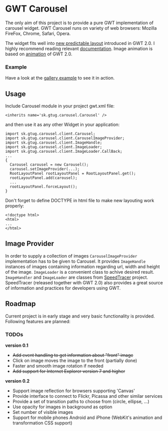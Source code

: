 # GWT Carousel #

The only aim of this project is to provide a pure GWT implementation of carousel widget.
GWT Carousel runs on variety of web browsers: Mozilla FireFox, Chrome, Safari, Opera.

The widget fits well into [new predictable layout](http://code.google.com/p/google-web-toolkit/wiki/LayoutDesign) introduced in GWT 2.0. I highly recommend reading relevant [documentation](http://code.google.com/webtoolkit/doc/latest/DevGuideUiPanels.html#Design). Image animation is based on [animation](http://code.google.com/webtoolkit/doc/latest/DevGuideUiPanels.html#Animation) of GWT 2.0.

### Example ###
Have a look at the [gallery example](http://gwt-carousel.googlecode.com/svn/examples/gallery/index.html) to see it in action.

## Usage ##
Include Carousel module in your project gwt.xml file:
```
<inherits name='sk.gtug.carousel.Carousel' />
```

and then use it as any other Widget in your application:
```
import sk.gtug.carousel.client.Carousel;
import sk.gtug.carousel.client.CarouselImageProvider;
import sk.gtug.carousel.client.ImageHandle;
import sk.gtug.carousel.client.ImageLoader;
import sk.gtug.carousel.client.ImageLoader.CallBack;
...
{
  Carousel carousel = new Carousel();
  carousel.setImageProvider(...);
  RootLayoutPanel rootLayoutPanel = RootLayoutPanel.get();
  rootLayoutPanel.add(carousel);
  ...
  rootLayoutPanel.forceLayout();
}
```

Don't forget to define DOCTYPE in html file to make new layouting work properly:
```
<!doctype html>
<html>
...
</html>
```

## Image Provider ##
In order to supply a collection of images `CarouselImageProvider` implementation has to be given to Carousel. It provides `ImageHandle` instances of images containing information regarding url, width and height of the image. `ImageLoader` is a convenient class to achive desired result.
`ImageHandler` and `ImageLoader` are classes from [SpeedTracer](http://code.google.com/p/speedtracer/) project. SpeedTracer (released together with GWT 2.0) also provides a great source of information and practices for developers using GWT.

## Roadmap ##
Current project is in early stage and very basic functionality is provided. Following features are planned:

### TODOs ###
**version 0.1**
  * ~~Add event handling to get information about "front" image~~
  * Click on image moves the image to the front (partially done)
  * Faster and smooth image rotation if needed
  * ~~Add support for Internet Explorer version 7 and higher~~


**version 0.2**
  * Support image reflection for browsers supporting 'Canvas'
  * Provide interface to connect to Flickr, Picassa and other similar services
  * Provide a set of transition paths to choose from (circle, ellipse, ...)
  * Use opacity for images in background as option
  * Set number of visible images
  * Support for mobile phones Android and iPhone (WebKit's animation and transformation CSS support)